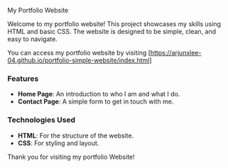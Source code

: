 My Portfolio Website

Welcome to my portfolio website! This project showcases my skills using HTML and basic CSS. The website is designed to be simple, clean, and easy to navigate.

You can access my portfolio website by visiting [https://arjunxlee-04.github.io/portfolio-simple-website/index.html]

### Features
- **Home Page**: An introduction to who I am and what I do.
- **Contact Page**: A simple form to get in touch with me.

### Technologies Used
- **HTML**: For the structure of the website.
- **CSS**: For styling and layout.

Thank you for visiting my portfolio Website!

